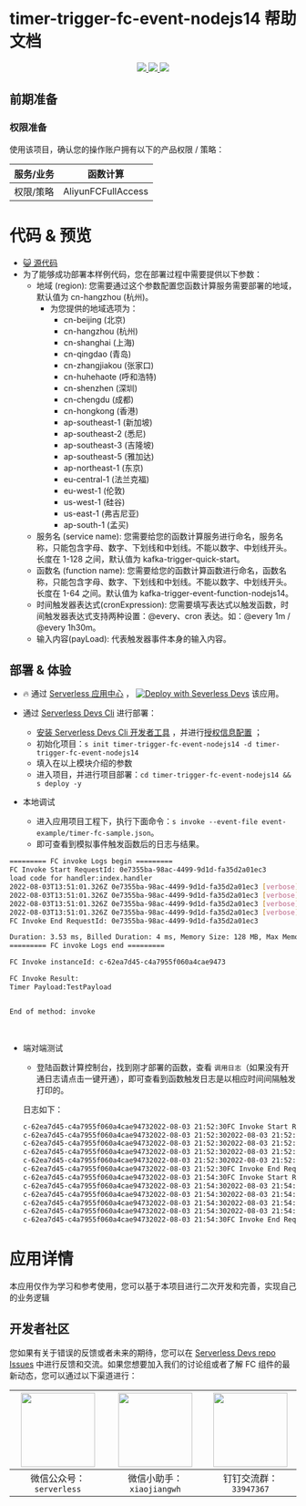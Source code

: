 # timer-trigger-fc-event-nodejs14 帮助文档

<p align="center" class="flex justify-center">
    <a href="https://www.serverless-devs.com" class="ml-1">
    <img src="http://editor.devsapp.cn/icon?package=FCToODPSSamplePython3&type=packageType">
  </a>
  <a href="http://www.devsapp.cn/details.html?name=FCToODPSSamplePython3" class="ml-1">
    <img src="http://editor.devsapp.cn/icon?package=FCToODPSSamplePython3&type=packageVersion">
  </a>
  <a href="http://www.devsapp.cn/details.html?name=FCToODPSSamplePython3" class="ml-1">
    <img src="http://editor.devsapp.cn/icon?package=FCToODPSSamplePython3&type=packageDownload">
  </a>
</p>


## 前期准备

### 权限准备

使用该项目，确认您的操作账户拥有以下的产品权限 / 策略：


| 服务/业务 | 函数计算           |
| --------- | ------------------ |
| 权限/策略 | AliyunFCFullAccess |

# 代码 & 预览

- [ :smiley_cat:  源代码](https://github.com/devsapp/)
- 为了能够成功部署本样例代码，您在部署过程中需要提供以下参数：
  - 地域 (region): 您需要通过这个参数配置您函数计算服务需要部署的地域，默认值为 cn-hangzhou (杭州)。
    - 为您提供的地域选项为：
      - cn-beijing (北京)
      - cn-hangzhou (杭州)
      - cn-shanghai (上海)
      - cn-qingdao (青岛)
      - cn-zhangjiakou (张家口)
      - cn-huhehaote (呼和浩特)
      - cn-shenzhen (深圳)
      - cn-chengdu (成都)
      - cn-hongkong (香港)
      - ap-southeast-1 (新加坡)
      - ap-southeast-2 (悉尼)
      - ap-southeast-3 (吉隆坡)
      - ap-southeast-5 (雅加达)
      - ap-northeast-1 (东京)
      - eu-central-1 (法兰克福)
      - eu-west-1 (伦敦)
      - us-west-1 (硅谷)
      - us-east-1 (弗吉尼亚)
      - ap-south-1 (孟买)
  - 服务名 (service name): 您需要给您的函数计算服务进行命名，服务名称，只能包含字母、数字、下划线和中划线。不能以数字、中划线开头。长度在 1-128 之间，默认值为 kafka-trigger-quick-start。
  - 函数名 (function name): 您需要给您的函数计算函数进行命名，函数名称，只能包含字母、数字、下划线和中划线。不能以数字、中划线开头。长度在 1-64 之间。默认值为 kafka-trigger-event-function-nodejs14。
  - 时间触发器表达式(cronExpression): 您需要填写表达式以触发函数，时间触发器表达式支持两种设置：@every、cron 表达。如：@every 1m / @every 1h30m。
  - 输入内容(payLoad): 代表触发器事件本身的输入内容。

</codepre>

<deploy>

## 部署 & 体验

<appcenter>

-  :fire:  通过 [Serverless 应用中心](https://fcnext.console.aliyun.com/applications/create?template=timer-trigger-fc-event-nodejs14) ，
   [![Deploy with Severless Devs](https://img.alicdn.com/imgextra/i1/O1CN01w5RFbX1v45s8TIXPz_!!6000000006118-55-tps-95-28.svg)](https://fcnext.console.aliyun.com/applications/create?template=timer-trigger-fc-event-nodejs14)  该应用。

</appcenter>

- 通过 [Serverless Devs Cli](https://www.serverless-devs.com/serverless-devs/install) 进行部署：

  - [安装 Serverless Devs Cli 开发者工具](https://www.serverless-devs.com/serverless-devs/install) ，并进行[授权信息配置](https://www.serverless-devs.com/fc/config) ；
  - 初始化项目：`s init timer-trigger-fc-event-nodejs14 -d timer-trigger-fc-event-nodejs14`
  - 填入在以上模块介绍的参数
  - 进入项目，并进行项目部署：`cd timer-trigger-fc-event-nodejs14 && s deploy -y`
- 本地调试
  - 进入应用项目工程下，执行下面命令：`s invoke --event-file event-example/timer-fc-sample.json`。
  - 即可查看到模拟事件触发函数后的日志与结果。

```bash
========= FC invoke Logs begin =========
FC Invoke Start RequestId: 0e7355ba-98ac-4499-9d1d-fa35d2a01ec3
load code for handler:index.handler
2022-08-03T13:51:01.326Z 0e7355ba-98ac-4499-9d1d-fa35d2a01ec3 [verbose] whole event: {    "triggerTime": "2022-07-29T10:02:58Z",    "triggerName": "TestTimer",    "payload": "TestPayload"}
2022-08-03T13:51:01.326Z 0e7355ba-98ac-4499-9d1d-fa35d2a01ec3 [verbose] triggerName:  TestTimer
2022-08-03T13:51:01.326Z 0e7355ba-98ac-4499-9d1d-fa35d2a01ec3 [verbose] triggerTime:  2022-07-29T10:02:58Z
2022-08-03T13:51:01.326Z 0e7355ba-98ac-4499-9d1d-fa35d2a01ec3 [verbose] triggerMessgae:  TestPayload
FC Invoke End RequestId: 0e7355ba-98ac-4499-9d1d-fa35d2a01ec3

Duration: 3.53 ms, Billed Duration: 4 ms, Memory Size: 128 MB, Max Memory Used: 48.85 MB
========= FC invoke Logs end =========

FC Invoke instanceId: c-62ea7d45-c4a7955f060a4cae9473

FC Invoke Result:
Timer Payload:TestPayload


End of method: invoke
```

​		

- 端对端测试

  - 登陆函数计算控制台，找到刚才部署的函数，查看 `调用日志`（如果没有开通日志请点击一键开通），即可查看到函数触发日志是以相应时间间隔触发打印的。
  
  日志如下：

  ```bash
  c-62ea7d45-c4a7955f060a4cae94732022-08-03 21:52:30FC Invoke Start RequestId: 9c53e598-3032-4a70-8387-278073bafe93
  c-62ea7d45-c4a7955f060a4cae94732022-08-03 21:52:302022-08-03 21:52:30 9c53e598-3032-4a70-8387-278073bafe93 [verbose] whole event: {"triggerTime":"2022-08-03T13:52:30Z","triggerName":"timer","payload":"TestPayload"}
  c-62ea7d45-c4a7955f060a4cae94732022-08-03 21:52:302022-08-03 21:52:30 9c53e598-3032-4a70-8387-278073bafe93 [verbose] triggerName:  timer
  c-62ea7d45-c4a7955f060a4cae94732022-08-03 21:52:302022-08-03 21:52:30 9c53e598-3032-4a70-8387-278073bafe93 [verbose] triggerTime:  2022-08-03T13:52:30Z
  c-62ea7d45-c4a7955f060a4cae94732022-08-03 21:52:302022-08-03 21:52:30 9c53e598-3032-4a70-8387-278073bafe93 [verbose] triggerMessgae:  TestPayload
  c-62ea7d45-c4a7955f060a4cae94732022-08-03 21:52:30FC Invoke End RequestId: 9c53e598-3032-4a70-8387-278073bafe93
  c-62ea7d45-c4a7955f060a4cae94732022-08-03 21:54:30FC Invoke Start RequestId: 77817138-728c-4f7b-b37f-e3339fb4056c
  c-62ea7d45-c4a7955f060a4cae94732022-08-03 21:54:302022-08-03 21:54:30 77817138-728c-4f7b-b37f-e3339fb4056c [verbose] whole event: {"triggerTime":"2022-08-03T13:54:30Z","triggerName":"timer","payload":"TestPayload"}
  c-62ea7d45-c4a7955f060a4cae94732022-08-03 21:54:302022-08-03 21:54:30 77817138-728c-4f7b-b37f-e3339fb4056c [verbose] triggerName:  timer
  c-62ea7d45-c4a7955f060a4cae94732022-08-03 21:54:302022-08-03 21:54:30 77817138-728c-4f7b-b37f-e3339fb4056c [verbose] triggerTime:  2022-08-03T13:54:30Z
  c-62ea7d45-c4a7955f060a4cae94732022-08-03 21:54:302022-08-03 21:54:30 77817138-728c-4f7b-b37f-e3339fb4056c [verbose] triggerMessgae:  TestPayload
  c-62ea7d45-c4a7955f060a4cae94732022-08-03 21:54:30FC Invoke End RequestId: 77817138-728c-4f7b-b37f-e3339fb4056c
  ```
  
  

</deploy>

<appdetail id="flushContent">

# 应用详情



本应用仅作为学习和参考使用，您可以基于本项目进行二次开发和完善，实现自己的业务逻辑



</appdetail>

<devgroup>

## 开发者社区

您如果有关于错误的反馈或者未来的期待，您可以在 [Serverless Devs repo Issues](https://github.com/serverless-devs/serverless-devs/issues) 中进行反馈和交流。如果您想要加入我们的讨论组或者了解 FC 组件的最新动态，您可以通过以下渠道进行：

<p align="center">



| <img src="https://serverless-article-picture.oss-cn-hangzhou.aliyuncs.com/1635407298906_20211028074819117230.png" width="130px" > | <img src="https://serverless-article-picture.oss-cn-hangzhou.aliyuncs.com/1635407044136_20211028074404326599.png" width="130px" > | <img src="https://serverless-article-picture.oss-cn-hangzhou.aliyuncs.com/1635407252200_20211028074732517533.png" width="130px" > |
| ------------------------------------------------------------ | ------------------------------------------------------------ | ------------------------------------------------------------ |
| <center>微信公众号：`serverless`</center>                    | <center>微信小助手：`xiaojiangwh`</center>                   | <center>钉钉交流群：`33947367`</center>                      |

</p>

</devgroup>
